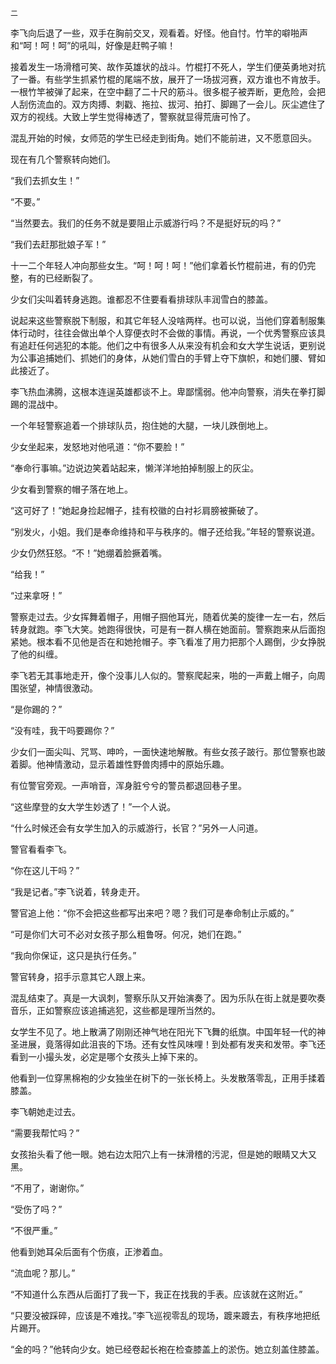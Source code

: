     二 

   李飞向后退了一些，双手在胸前交叉，观看着。好怪。他自忖。竹竿的噼啪声和“呵！呵！呵”的吼叫，好像是赶鸭子嘛！

   接着发生一场滑稽可笑、故作英雄状的战斗。竹棍打不死人，学生们便英勇地对抗了一番。有些学生抓紧竹棍的尾端不放，展开了一场拔河赛，双方谁也不肯放手。一根竹竿被弹了起来，在空中翻了二十尺的筋斗。很多棍子被弄断，更危险，会把人刮伤流血的。双方肉搏、刺戳、拖拉、拔河、拍打、脚踢了一会儿。灰尘遮住了双方的视线。大致上学生觉得棒透了，警察就显得荒唐可怜了。

   混乱开始的时候，女师范的学生已经走到街角。她们不能前进，又不愿意回头。

   现在有几个警察转向她们。

   “我们去抓女生！”

   “不要。”

   “当然要去。我们的任务不就是要阻止示威游行吗？不是挺好玩的吗？”

   “我们去赶那批娘子军！”

   十一二个年轻人冲向那些女生。“呵！呵！呵！”他们拿着长竹棍前进，有的仍完整，有的已经断裂了。

   少女们尖叫着转身逃跑。谁都忍不住要看看排球队丰润雪白的膝盖。

   说起来这些警察脱下制服，和其它年轻人没啥两样。也可以说，当他们穿着制服集体行动时，往往会做出单个人穿便衣时不会做的事情。再说，一个优秀警察应该具有追赶任何逃犯的本能。他们之中有很多人从来没有机会和女大学生说话，更别说为公事追捕她们、抓她们的身体，从她们雪白的手臂上夺下旗帜，和她们腰、臂如此接近了。

   李飞热血沸腾，这根本连逞英雄都谈不上。卑鄙懦弱。他冲向警察，消失在拳打脚踢的混战中。

   一个年轻警察追着一个排球队员，抱住她的大腿，一块儿跌倒地上。

   少女坐起来，发怒地对他吼道：“你不要脸！”

   “奉命行事嘛。”边说边笑着站起来，懒洋洋地拍掉制服上的灰尘。

   少女看到警察的帽子落在地上。

   “这可好了！”她起身捡起帽子，挂有校徽的白衬衫肩膀被撕破了。

   “别发火，小姐。我们是奉命维持和平与秩序的。帽子还给我。”年轻的警察说道。

   少女仍然狂怒。“不！”她绷着脸撅着嘴。

   “给我！”

   “过来拿呀！”

   警察走过去。少女挥舞着帽子，用帽子掴他耳光，随着优美的旋律一左一右，然后转身就跑。李飞大笑。她跑得很快，可是有一群人横在她面前。警察跑来从后面抱紧她。根本看不见他是否在和她抢帽子。李飞看准了用力把那个人踢倒，少女挣脱了他的纠缠。

   李飞若无其事地走开，像个没事儿人似的。警察爬起来，啪的一声戴上帽子，向周围张望，神情很激动。

   “是你踢的？”

   “没有哇，我干吗要踢你？”

   少女们一面尖叫、咒骂、呻吟，一面快速地解散。有些女孩子跛行。那位警察也跛着脚。他神情激动，显示着雄性野兽肉搏中的原始乐趣。

   有位警官旁观。一声哨音，浑身脏兮兮的警员都退回巷子里。

   “这些摩登的女大学生妙透了！”一个人说。

   “什么时候还会有女学生加入的示威游行，长官？”另外一人问道。

   警官看看李飞。

   “你在这儿干吗？”

   “我是记者。”李飞说着，转身走开。

   警官追上他：“你不会把这些都写出来吧？嗯？我们可是奉命制止示威的。”

   “可是你们大可不必对女孩子那么粗鲁呀。何况，她们在跑。”

   “我向你保证，这只是执行任务。”

   警官转身，招手示意其它人跟上来。

   混乱结束了。真是一大讽刺，警察乐队又开始演奏了。因为乐队在街上就是要吹奏音乐，正如警察应该追捕逃犯，这些都是理所当然的。

   女学生不见了。地上散满了刚刚还神气地在阳光下飞舞的纸旗。中国年轻一代的神圣进展，竟落得如此沮丧的下场。还有女性风味哩！到处都有发夹和发带。李飞还看到一小撮头发，必定是哪个女孩头上掉下来的。

   他看到一位穿黑棉袍的少女独坐在树下的一张长椅上。头发散落零乱，正用手揉着膝盖。

   李飞朝她走过去。

   “需要我帮忙吗？”

   女孩抬头看了他一眼。她右边太阳穴上有一抹滑稽的污泥，但是她的眼睛又大又黑。

   “不用了，谢谢你。”

   “受伤了吗？”

   “不很严重。”

   他看到她耳朵后面有个伤痕，正渗着血。

   “流血呢？那儿。”

   “不知道什么东西从后面打了我一下，我正在找我的手表。应该就在这附近。”

   “只要没被踩碎，应该是不难找。”李飞巡视零乱的现场，踱来踱去，有秩序地把纸片踢开。

   “金的吗？”他转向少女。她已经卷起长袍在检查膝盖上的淤伤。她立刻盖住膝盖。

